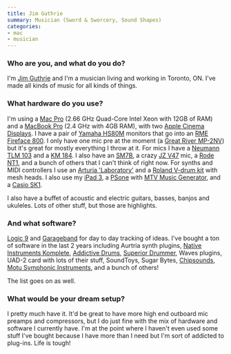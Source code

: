 ```yaml
---
title: Jim Guthrie
summary: Musician (Sword & Sworcery, Sound Shapes)
categories:
- mac
- musician
---
```


### Who are you, and what do you do?

I'm [Jim Guthrie](http://www.jimguthrie.org/ "Jim's website.") and I'm a musician living and working in Toronto, ON. I've made all kinds of music for all kinds of things.

### What hardware do you use?

I'm using a [Mac Pro][mac-pro] (2.66 GHz Quad-Core Intel Xeon with 12GB of RAM) and a [MacBook Pro][macbook-pro] (2.4 GHz with 4GB RAM), with two [Apple Cinema Displays][cinema-display]. I have a pair of [Yamaha HS80M][hs80m] monitors that go into an [RME Fireface 800][fireface-800]. I only have one mic pre at the moment (a [Great River MP-2NV][mp-2nv]) but it's great for mostly everything I throw at it. For mics I have a [Neumann TLM 103][tlm-103] and a [KM 184][km-184]. I also have an [SM7B][], a crazy [JZ V47][vintage-47] mic, a [Rode NT1][rode-nt1-a], and a bunch of others that I can't think of right now. For synths and MIDI controllers I use an [Arturia 'Laboratory'][laboratory] and a [Roland V-drum kit][td-4kx2] with mesh heads. I also use my [iPad 3][ipad-3], a [PSone][] with [MTV Music Generator][mtv-music-generator], and a [Casio SK1][sk-1].

I also have a buffet of acoustic and electric guitars, basses, banjos and ukuleles. Lots of other stuff, but those are highlights.

### And what software?

[Logic 9][logic-pro] and [Garageband][] for day to day tracking of ideas. I've bought a ton of software in the last 2 years including Aurtria synth plugins, [Native Instruments Komplete][komplete], [Addictive Drums][addictive-drums], [Superior Drummer][superior-drummer], Waves plugins, UAD-2 card with lots of their stuff, SoundToys, Sugar Bytes, [Chipsounds][], [Motu Symphonic Instruments][symphonic-instrument], and a bunch of others!

The list goes on as well.

### What would be your dream setup?

I pretty much have it. It'd be great to have more high end outboard mic preamps and compressors, but I do just fine with the mix of hardware and software I currently have. I'm at the point where I haven't even used some stuff I've bought because I have more than I need but I'm sort of addicted to plug-ins. Life is tough!

[addictive-drums]: https://www.amazon.com/Hal-Leonard-Audio-Addictive-Drums/dp/B008FSQQ2K "Drum kit software."
[chipsounds]: https://www.plogue.com/products/chipsounds/ "An 8-bit sound-chip emulator."
[cinema-display]: https://en.wikipedia.org/wiki/Apple_Cinema_Display "An LCD display."
[fireface-800]: http://www.rme-audio.de/en_products_fireface_800.php "A FireWire audio interface."
[garageband]: https://www.apple.com/mac/garageband/ "An audio recording and editing tool for the Mac."
[hs80m]: https://usa.yamaha.com/products/music-production/speakers/hs_series/hs80m/ "Studio speakers."
[ipad-3]: https://www.apple.com/ipad/ "A tablet device with a retina display."
[km-184]: http://www.neumann.com/?lang=en&id=current_microphones&cid=km180_description "A miniature microphone."
[komplete]: https://www.native-instruments.com/en/products/komplete/ "An instruments and sound effect collection."
[laboratory]: https://www.arturia.com/evolution/en/products/ALE/intro.html "A 49-key MIDI keyboard."
[logic-pro]: https://www.apple.com/logic-pro/ "A professional audio application for the Mac."
[mac-pro]: https://www.apple.com/mac-pro/ "The Intel-based Mac tower computer."
[macbook-pro]: https://www.apple.com/macbook-pro/ "A laptop."
[mp-2nv]: https://www.amazon.com/Great-River-MP-2NV-Channel-Preamp/dp/B003Y583H0 "A two channel mic preamp."
[mtv-music-generator]: https://en.wikipedia.org/wiki/MTV_Music_Generator "A basic music creation tool."
[psone]: https://en.wikipedia.org/wiki/PlayStation_(console)#PSone "A smaller redesigned version of the original Playstation console."
[rode-nt1-a]: http://www.rodent1a.com/ "A microphone."
[sk-1]: https://en.wikipedia.org/wiki/Casio_SK-1 "A 32 key synthesizer."
[sm7b]: http://www.shure.com/americas/products/microphones/sm/sm7b-vocal-microphone "A dynamic microphone."
[superior-drummer]: https://en.wikipedia.org/wiki/Superior_drummer_2.0 "A drum sampler."
[symphonic-instrument]: http://www.motu.com/products/software/msi "A sound library/instrument."
[td-4kx2]: http://www.rolandus.com/products/details/1152 "A drum set."
[tlm-103]: http://www.neumann.com/?lang=en&id=current_microphones&cid=tlm103_description "A studio microphone."
[vintage-47]: http://www.jzmic.com/en/products/18 "A microphone."
